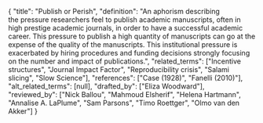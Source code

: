 {
    "title": "Publish or Perish",
    "definition": "An aphorism describing the pressure researchers feel to publish academic manuscripts, often in high prestige academic journals, in order to have a successful academic career. This pressure to publish a high quantity of manuscripts can go at the expense of the quality of the manuscripts. This institutional pressure is exacerbated by hiring procedures and funding decisions strongly focusing on the number and impact of publications.",
    "related_terms": ["Incentive structures", "Journal Impact Factor", "Reproducibility crisis", "Salami slicing", "Slow Science"],
    "references": ["Case (1928)", "Fanelli (2010)"],
    "alt_related_terms": [null],
    "drafted_by": ["Eliza Woodward"],
    "reviewed_by": ["Nick Ballou", "Mahmoud Elsherif", "Helena Hartmann", "Annalise A. LaPlume", "Sam Parsons", "Timo Roettger", "Olmo van den Akker"]
  }

